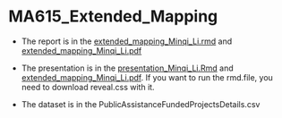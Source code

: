 # MA615_Extended_Mapping
* The report is in the [extended_mapping_Minqi_Li.rmd](https://github.com/minqil/MA615_Extended_Mapping/blob/master/extended_mapping_Minqi_Li.Rmd) and [extended_mapping_Minqi_Li.pdf](https://github.com/minqil/MA615_Extended_Mapping/blob/master/extended_mapping_Minqi_Li.pdf)

* The presentation is in the [presentation_Minqi_Li.Rmd](https://github.com/minqil/MA615_Extended_Mapping/blob/master/presentation_Minqi_Li.Rmd) and [extended_mapping_Minqi_Li.pdf](https://github.com/minqil/MA615_Extended_Mapping/blob/master/extended_mapping_Minqi_Li.pdf). If you want to run the rmd.file, you need to download reveal.css with it.

* The dataset is in the PublicAssistanceFundedProjectsDetails.csv
